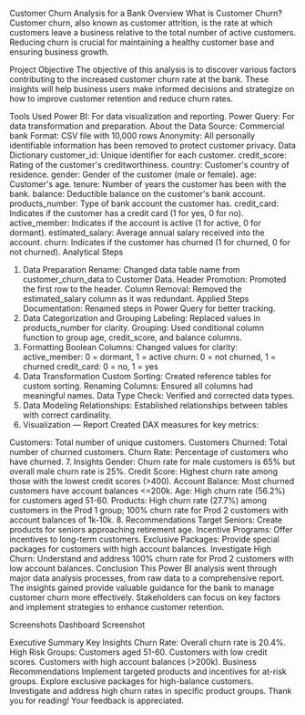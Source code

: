Customer Churn Analysis for a Bank
Overview
What is Customer Churn?
Customer churn, also known as customer attrition, is the rate at which customers leave a business relative to the total number of active customers. Reducing churn is crucial for maintaining a healthy customer base and ensuring business growth.

Project Objective
The objective of this analysis is to discover various factors contributing to the increased customer churn rate at the bank. These insights will help business users make informed decisions and strategize on how to improve customer retention and reduce churn rates.

Tools Used
Power BI: For data visualization and reporting.
Power Query: For data transformation and preparation.
About the Data
Source: Commercial bank
Format: CSV file with 10,000 rows
Anonymity: All personally identifiable information has been removed to protect customer privacy.
Data Dictionary
customer_id: Unique identifier for each customer.
credit_score: Rating of the customer's creditworthiness.
country: Customer's country of residence.
gender: Gender of the customer (male or female).
age: Customer's age.
tenure: Number of years the customer has been with the bank.
balance: Deductible balance on the customer's bank account.
products_number: Type of bank account the customer has.
credit_card: Indicates if the customer has a credit card (1 for yes, 0 for no).
active_member: Indicates if the account is active (1 for active, 0 for dormant).
estimated_salary: Average annual salary received into the account.
churn: Indicates if the customer has churned (1 for churned, 0 for not churned).
Analytical Steps
1. Data Preparation
Rename: Changed data table name from customer_churn_data to Customer Data.
Header Promotion: Promoted the first row to the header.
Column Removal: Removed the estimated_salary column as it was redundant.
Applied Steps Documentation: Renamed steps in Power Query for better tracking.
2. Data Categorization and Grouping
Labeling: Replaced values in products_number for clarity.
Grouping: Used conditional column function to group age, credit_score, and balance columns.
3. Formatting
Boolean Columns: Changed values for clarity:
active_member: 0 = dormant, 1 = active
churn: 0 = not churned, 1 = churned
credit_card: 0 = no, 1 = yes
4. Data Transformation
Custom Sorting: Created reference tables for custom sorting.
Renaming Columns: Ensured all columns had meaningful names.
Data Type Check: Verified and corrected data types.
5. Data Modeling
Relationships: Established relationships between tables with correct cardinality.
6. Visualization — Report
Created DAX measures for key metrics:

Customers: Total number of unique customers.
Customers Churned: Total number of churned customers.
Churn Rate: Percentage of customers who have churned.
7. Insights
Gender: Churn rate for male customers is 65% but overall male churn rate is 25%.
Credit Score: Highest churn rate among those with the lowest credit scores (>400).
Account Balance: Most churned customers have account balances <=200k.
Age: High churn rate (56.2%) for customers aged 51-60.
Products: High churn rate (27.7%) among customers in the Prod 1 group; 100% churn rate for Prod 2 customers with account balances of 1k-10k.
8. Recommendations
Target Seniors: Create products for seniors approaching retirement age.
Incentive Programs: Offer incentives to long-term customers.
Exclusive Packages: Provide special packages for customers with high account balances.
Investigate High Churn: Understand and address 100% churn rate for Prod 2 customers with low account balances.
Conclusion
This Power BI analysis went through major data analysis processes, from raw data to a comprehensive report. The insights gained provide valuable guidance for the bank to manage customer churn more effectively. Stakeholders can focus on key factors and implement strategies to enhance customer retention.

Screenshots
Dashboard Screenshot

Executive Summary
Key Insights
Churn Rate: Overall churn rate is 20.4%.
High Risk Groups:
Customers aged 51-60.
Customers with low credit scores.
Customers with high account balances (>200k).
Business Recommendations
Implement targeted products and incentives for at-risk groups.
Explore exclusive packages for high-balance customers.
Investigate and address high churn rates in specific product groups.
Thank you for reading! Your feedback is appreciated.

